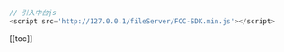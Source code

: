 ```javascript
// 引入中台js
<script src='http://127.0.0.1/fileServer/FCC-SDK.min.js'></script>
```
[[toc]]